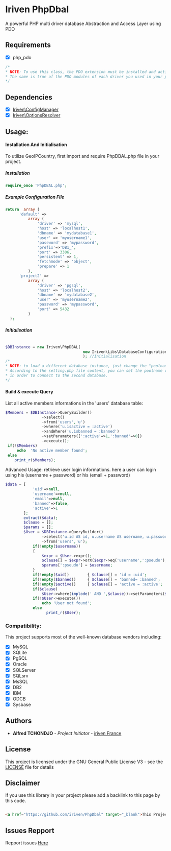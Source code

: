 # Iriven PhpDbal

A powerful PHP multi driver database Abstraction and Access Layer using PDO


## Requirements

- [x] php_pdo

```php
/*
* NOTE: To use this class, the PDO extension must be installed and active on your web server.
* The same is true of the PDO modules of each driver you used in your project (eg pdo_mysql for MySQL)
*/
```
## Dependencies

- [x] [Iriven\ConfigManager](https://github.com/iriven/ConfigManager)
- [x] [Iriven\OptionsResolver](https://github.com/iriven/PhpOptionsResolver)

## Usage:

#### Installation And Initialisation

To utilize GeoIPCountry, first import and require PhpDBAL.php file in your project.
##### Installation
```php
require_once 'PhpDBAL.php';
```
##### Example Configuration File
```php
return  array (
      'default' =>
          array (
              'driver' => 'mysql',
              'host' => 'localhost1',
              'dbname' => 'mydatabase1',
              'user' => 'myusername1',
              'password' => 'mypassword',
              'prefix'=>'DB1_',
              'port' => 3306,
              'persistent' => 1,
              'fetchmode' => 'object',
              'prepare' => 1
          ),
      'project2' =>
          array (
              'driver' => 'pgsql',
              'host' => 'localhost2',
              'dbname' => 'mydatabase2',
              'user' => 'myusername2',
              'password' => 'mypassword',
              'port' => 5432
          )
  );
```
##### Initialisation
```php

$DBInstance = new Iriven\PhpDBAL(
                                  new Iriven\Libs\DatabaseConfiguration($PoolName='default')
                                  ); //Initialisation
/* 
* NOTE: to load a different database instance, just change the "poolname" value. 
* According to the setting.php file content, you can set the poolname value to "project2",
* in order to connect to the second database.
*/
```
#### Build & execute Query
List all active members informations in the 'users' database table:
```php
$Members = $DBInstance->QueryBuilder()
                ->select()
                ->from('users','u')
                ->where('u.isactive = :active')
                ->andWhere('u.isbanned = :banned')
                ->setParameters([':active'=>1,':banned'=>0])
                ->execute();
 if(!$Members)
     echo  'No active member found';
 else 
    print_r($Members);
```
Advanced Usage: retrieve user login informations. here a user can login using his (username + password) or his (email + password)
```php
$data = [
            'uid'=>null,
            'username'=>null,
            'email'=>null,
            'banned'=>false,
            'active'=>1
        ];
        extract($data);
        $clause = [];
        $params = [];
        $User = $DBInstance->QueryBuilder()
                ->select('u.id AS id, u.username AS username, u.password AS password, u.email AS email, u.isactive AS active, u.isbanned AS banned')
                ->from('users','u');
            if(!empty($username))
            {
                $expr = $User->expr();
                $clause[] = $expr->orX($expr->eq('username',':pseudo'),$expr->eq('email',':pseudo'));   
                $params[':pseudo'] = $username;
            }
            if(!empty($uid))        { $clause[] = 'id = :uid';                      $params[':uid']    = $uid;}
            if(!empty($banned))     { $clause[] = 'banned= :banned';                $params[':banned'] = $banned;}
            if(!empty($active))     { $clause[] = 'active = :active';               $params[':active'] = $active;}
            if($clause)
                $User->where(implode(' AND ',$clause))->setParameters($params);
            if(!$User->execute())
                echo 'User not found';
            else 
                  print_r($User);
```
### Compatibility:
This project supports most of the well-known database vendors including:
- [x] MySQL
- [x] SQLite
- [x] PgSQL
- [x] Oracle
- [x] SQLServer
- [x] SQLsrv
- [x] MsSQL
- [x] DB2
- [x] IBM
- [x] ODCB
- [x] Sysbase

## Authors

* **Alfred TCHONDJO** - *Project Initiator* - [iriven France](https://www.facebook.com/Tchalf)

## License

This project is licensed under the GNU General Public License V3 - see the [LICENSE](LICENSE) file for details

## Disclaimer

If you use this library in your project please add a backlink to this page by this code.

```html

<a href="https://github.com/iriven/PhpDbal" target="_blank">This Project Uses Alfred's TCHONDJO  PHPDbal Library.</a>
```
## Issues Repport
Repport issues [Here](https://github.com/iriven/PhpDbal/issues)
